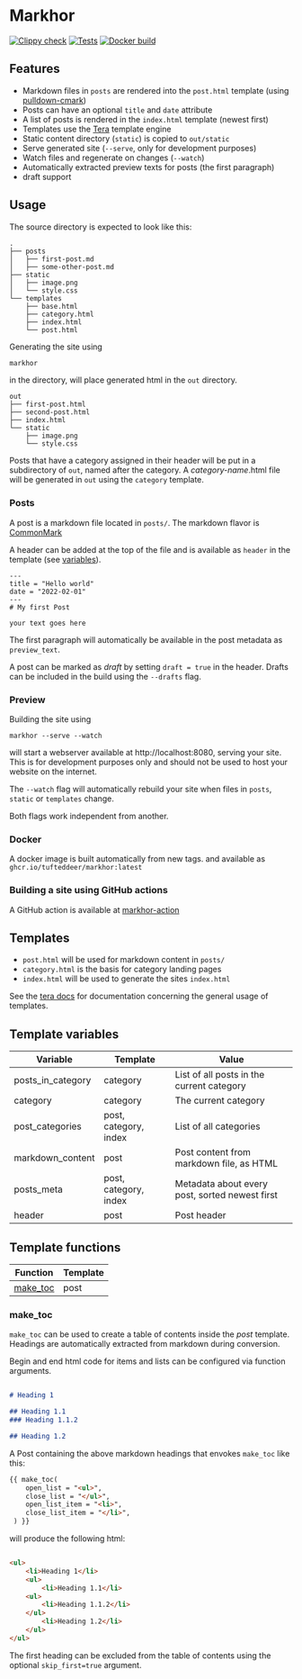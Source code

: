 # Markhor

[![Clippy check](https://github.com/tufteddeer/markhor/actions/workflows/clippy.yml/badge.svg)](https://github.com/tufteddeer/markhor/actions/workflows/clippy.yml)
[![Tests](https://github.com/tufteddeer/markhor/actions/workflows/test.yml/badge.svg)](https://github.com/tufteddeer/markhor/actions/workflows/test.yml)
[![Docker build](https://github.com/tufteddeer/markhor/actions/workflows/docker.yaml/badge.svg)](https://github.com/tufteddeer/markhor/actions/workflows/docker.yaml)

## Features

- Markdown files in `posts` are rendered into the `post.html` template (using [pulldown-cmark](https://crates.io/crates/pulldown-cmark))
- Posts can have an optional `title` and `date` attribute
- A list of posts is rendered in the `index.html` template (newest first)
- Templates use the [Tera](https://tera.netlify.app/) template engine
- Static content directory (`static`) is copied to `out/static`
- Serve generated site (`--serve`, only for development purposes)
- Watch files and regenerate on changes (`--watch`)
- Automatically extracted preview texts for posts (the first paragraph)
- draft support

## Usage

The source directory is expected to look like this:

```
.
├── posts
│   ├── first-post.md
│   ├── some-other-post.md
├── static
│   ├── image.png
│   └── style.css
└── templates
    ├── base.html
    ├── category.html
    ├── index.html
    └── post.html
```

Generating the site using

```bash
markhor 
```

in the directory, will place generated html in the `out` directory.

```
out
├── first-post.html
├── second-post.html
├── index.html
└── static
    ├── image.png
    └── style.css
```

Posts that have a category assigned in their header will be put in a subdirectory of `out`, named after the category. A _category-name_.html file will be generated in `out` using the `category` template.

### Posts

A post is a markdown file located in `posts/`.
The markdown flavor is [CommonMark](https://commonmark.org/)

A header can be added at the top of the file and is available as `header` in the template (see [variables](#template-variables)).

```
---
title = "Hello world"
date = "2022-02-01"
---
# My first Post

your text goes here
```
The first paragraph will automatically be available in the post metadata as `preview_text`.

A post can be marked as _draft_ by setting `draft = true` in the header. Drafts can be included in the build using the `--drafts` flag.

### Preview

Building the site using

```
markhor --serve --watch
```

will start a webserver available at http://localhost:8080, serving your site. This is for development purposes only and should not be used to host your website on the internet.

The `--watch` flag will automatically rebuild your site when files in `posts`, `static` or `templates` change.

Both flags work independent from another.

### Docker

A docker image is built automatically from new tags. and available as `ghcr.io/tufteddeer/markhor:latest`

### Building a site using GitHub actions

A GitHub action is available at [markhor-action](https://github.com/tufteddeer/markhor-action)

## Templates

* `post.html` will be used for markdown content in `posts/`
* `category.html` is the basis for category landing pages
* `index.html` will be used to generate the sites `index.html`

See the [tera docs](https://tera.netlify.app/docs/) for documentation concerning the general usage of templates.

## Template variables

| **Variable**      | **Template**          | **Value**
| ----------------- | --------------------- |---------------------
| posts_in_category | category              | List of all posts in the current category
| category          | category              | The current category
| post_categories   | post, category, index | List of all categories
| markdown_content  | post                  | Post content from markdown file, as HTML
| posts_meta        | post, category, index | Metadata about every post, sorted newest first
| header            | post                  | Post header

## Template functions

| **Function** | **Template** |
| ------------ | ------------ |
| [make_toc](#make_toc)     | post         |


### make_toc

`make_toc` can be used to create a table of contents inside the _post_ template. Headings are automatically extracted from markdown during conversion.

Begin and end html code for items and lists can be configured via function arguments.

```markdown

# Heading 1

## Heading 1.1
### Heading 1.1.2

## Heading 1.2

```

A Post containing the above markdown headings that envokes `make_toc` like this:

```html
{{ make_toc(
    open_list = "<ul>",
    close_list = "</ul>",
    open_list_item = "<li>",
    close_list_item = "</li>",
 ) }}
```

will produce the following html:

```html

<ul>
    <li>Heading 1</li>
    <ul>
        <li>Heading 1.1</li>
    <ul>
        <li>Heading 1.1.2</li>
    </ul>
        <li>Heading 1.2</li>
    </ul>
</ul>
```

The first heading can be excluded from the table of contents using the optional `skip_first=true` argument.
